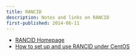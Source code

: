 ```yaml
---
title: RANCID
description: Notes and links on RANCID
first-published: 2014-06-11
---
```


*   [RANCID Homepage](http://www.shrubbery.net/rancid/)
*   [How to set up and use RANCID under CentOS](https://web.archive.org/web/20140713072753/https://www.openlogic.com/wazi/bid/346615/how-to-set-up-and-use-rancid-under-centos)
